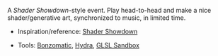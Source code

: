 A _Shader Showdown_-style event. Play head-to-head and make a nice shader/generative art, synchronized to music, in limited time.

- Inspiration/reference: [Shader Showdown](https://youtu.be/gmMPvUwyMxA?t=123)

- Tools: [Bonzomatic](https://github.com/Gargaj/Bonzomatic), [Hydra](https://hydra.ojack.xyz/), [GLSL Sandbox](https://glslsandbox.com/)